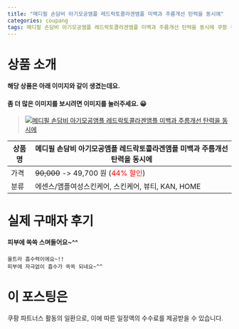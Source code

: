 ```yaml
---
title: "메디필 손담비 아기모공앰플 레드락토콜라겐앰플 미백과 주름개선 탄력을 동시에"
categories: coupang
tags: 메디필 손담비 아기모공앰플 레드락토콜라겐앰플 미백과 주름개선 탄력을 동시에 쿠팡 쿠팡파트너스
---
```

# 상품 소개
#### 해당 상품은 아래 이미지와 같이 생겼는데요. 
#### 좀 더 많은 이미지를 보시려면 이미지를 눌러주세요. 😀
> [![메디필 손담비 아기모공앰플 레드락토콜라겐앰플 미백과 주름개선 탄력을 동시에](https://static.coupangcdn.com/image/affiliate/banner/6e212c2d74e028907a6f03ca36b9b17c@2x.jpg)](https://coupa.ng/bPnrEZ)

상품명 | 메디필 손담비 아기모공앰플 레드락토콜라겐앰플 미백과 주름개선 탄력을 동시에
-------|-------
가격 | ~~90,000~~ -> 49,700 원 (<span style="color:red">44% 할인</span>)
분류 | 에센스/앰플여성스킨케어, 스킨케어, 뷰티, KAN, HOME

# 실제 구매자 후기

####    피부에 쏙쏙 스며들어요~^^
    울트라 흡수력이에요~!!
    피부에 자극없이 흡수가 쏙쏙 되네요~^^

# 이 포스팅은
쿠팡 파트너스 활동의 일환으로, 이에 따른 일정액의 수수료를 제공받을 수 있습니다.


